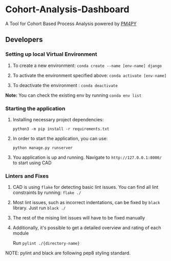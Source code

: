 # Cohort-Analysis-Dashboard

A Tool for Cohort Based Process Analysis powered by [PM4PY](https://pm4py.fit.fraunhofer.de/)

## Developers

### Setting up local Virtual Environment

1. To create a new environment: `conda create --name [env-name] django`

2. To activate the environment specified above: `conda activate [env-name]`

3. To deactivate the environment : `conda deactivate`

**Note:** You can check the existing env by running `conda env list`

### Starting the application

1. Installing necessary project dependencies:

   `python3 -m pip install -r requirements.txt`

2. In order to start the application, you can use:

   `python manage.py runserver`

3. You application is up and running. Navigate to `http://127.0.0.1:8000/` to start using CAD

### Linters and Fixes

1. CAD is using `flake` for detecting basic lint issues. You can find all lint constraints by running: `flake ./`

2. Most lint issues, such as incorrect indentations, can be fixed by `black` library. Just run `black ./`

3. The rest of the mising lint issues will have to be fixed manually

4. Additionally, it's possible to get a detailed overview and rating of each module

   Run `pylint ./{directory-name}`

NOTE: pylint and black are following pep8 styling standard.

